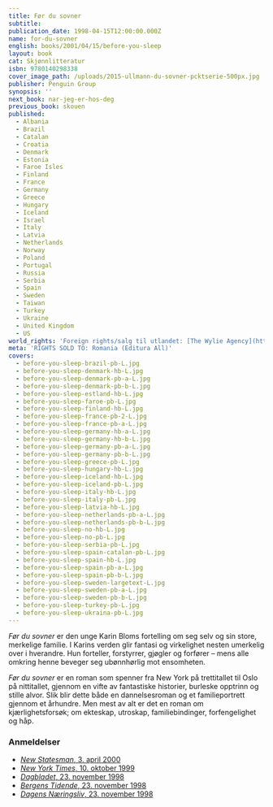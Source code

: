 ```yaml
---
title: Før du sovner
subtitle:
publication_date: 1998-04-15T12:00:00.000Z
name: for-du-sovner
english: books/2001/04/15/before-you-sleep
layout: book
cat: Skjønnlitteratur
isbn: 9780140298338
cover_image_path: /uploads/2015-ullmann-du-sovner-pcktserie-500px.jpg
publisher: Penguin Group
synopsis: ''
next_book: nar-jeg-er-hos-deg
previous_book: skouen
published:
  - Albania
  - Brazil
  - Catalan
  - Croatia
  - Denmark
  - Estonia
  - Faroe Isles
  - Finland
  - France
  - Germany
  - Greece
  - Hungary
  - Iceland
  - Israel
  - Italy
  - Latvia
  - Netherlands
  - Norway
  - Poland
  - Portugal
  - Russia
  - Serbia
  - Spain
  - Sweden
  - Taiwan
  - Turkey
  - Ukraine
  - United Kingdom
  - US
world_rights: 'Foreign rights/salg til utlandet: [The Wylie Agency](http://www.wylieagency.com/)'
meta: 'RIGHTS SOLD TO: Romania (Editura All)'
covers:
  - before-you-sleep-brazil-pb-L.jpg
  - before-you-sleep-denmark-hb-L.jpg
  - before-you-sleep-denmark-pb-a-L.jpg
  - before-you-sleep-denmark-pb-b-L.jpg
  - before-you-sleep-estland-hb-L.jpg
  - before-you-sleep-faroe-pb-L.jpg
  - before-you-sleep-finland-hb-L.jpg
  - before-you-sleep-france-pb-2-L.jpg
  - before-you-sleep-france-pb-a-L.jpg
  - before-you-sleep-germany-hb-a-L.jpg
  - before-you-sleep-germany-hb-b-L.jpg
  - before-you-sleep-germany-pb-a-L.jpg
  - before-you-sleep-germany-pb-b-L.jpg
  - before-you-sleep-greece-pb-L.jpg
  - before-you-sleep-hungary-hb-L.jpg
  - before-you-sleep-iceland-hb-L.jpg
  - before-you-sleep-iceland-pb-L.jpg
  - before-you-sleep-italy-hb-L.jpg
  - before-you-sleep-italy-pb-L.jpg
  - before-you-sleep-latvia-hb-L.jpg
  - before-you-sleep-netherlands-pb-a-L.jpg
  - before-you-sleep-netherlands-pb-b-L.jpg
  - before-you-sleep-no-hb-L.jpg
  - before-you-sleep-no-pb-L.jpg
  - before-you-sleep-serbia-pb-L.jpg
  - before-you-sleep-spain-catalan-pb-L.jpg
  - before-you-sleep-spain-hb-L.jpg
  - before-you-sleep-spain-pb-a-L.jpg
  - before-you-sleep-spain-pb-b-L.jpg
  - before-you-sleep-sweden-largetext-L.jpg
  - before-you-sleep-sweden-pb-a-L.jpg
  - before-you-sleep-sweden-pb-b-L.jpg
  - before-you-sleep-turkey-pb-L.jpg
  - before-you-sleep-ukraina-pb-L.jpg
---
```


*Før du sovner* er den unge Karin Bloms fortelling om seg selv og sin store, merkelige familie. I Karins verden glir fantasi og virkelighet nesten umerkelig over i hverandre. Hun forteller, forstyrrer, gjøgler og forfører – mens alle omkring henne beveger seg ubønnhørlig mot ensomheten.

*Før du sovner* er en roman som spenner fra New York på trettitallet til Oslo på nittitallet, gjennom en vifte av fantastiske historier, burleske opptrinn og stille alvor. Slik blir dette både en dannelsesroman og et familieportrett gjennom et århundre. Men mest av alt er det en roman om kjærlighetsforsøk; om ekteskap, utroskap, familiebindinger, forfengelighet og håp.

### Anmeldelser

* [*New Statesman*, 3. april 2000](/assets/files/New-Statesman-03-04-2000.pdf)
* [*New York Times*, 10. oktober 1999](http://www.nytimes.com/1999/10/10/books/more-cries-more-whispers.html?emc=eta1)
* [*Dagbladet*, 23. november 1998](/assets/files/Dagbladet-23-11-1998.pdf)
* [*Bergens Tidende*, 23. november 1998](/assets/files/Bergens-tidende-23-11-1998.pdf)
* [*Dagens Næringsliv*, 23. november 1998](/assets/files/DN-23-11-1998.pdf)
